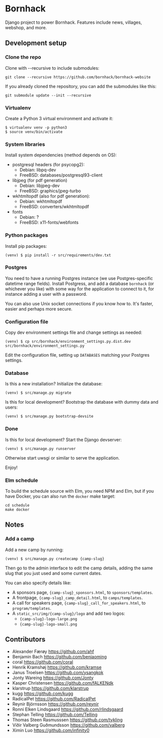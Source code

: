 # Bornhack

Django project to power Bornhack. Features include news, villages, webshop, and more.

## Development setup

### Clone the repo
Clone with --recursive to include submodules:

    git clone --recursive https://github.com/bornhack/bornhack-website

If you already cloned the repository, you can add the submodules like this:

    git submodule update --init --recursive

### Virtualenv
Create a Python 3 virtual environment and activate it:
```
$ virtualenv venv -p python3
$ source venv/bin/activate
```

### System libraries
Install system dependencies (method depends on OS):
- postgresql headers (for psycopg2):
  - Debian: libpq-dev
  - FreeBSD: databases/postgresql93-client
- libjpeg (for pdf generation)
  - Debian: libjpeg-dev
  - FreeBSD: graphics/jpeg-turbo
- wkhtmltopdf (also for pdf generation):
  - Debian: wkhtmltopdf
  - FreeBSD: converters/wkhtmltopdf
- fonts
  - Debian: ?
  - FreeBSD: x11-fonts/webfonts

### Python packages
Install pip packages:
```
(venv) $ pip install -r src/requirements/dev.txt
```

### Postgres

You need to have a running Postgres instance (we use Postgres-specific datetime range fields). Install Postgress, and add a database `bornhack` (or whichever you like) with some way for the application to connect to it, for instance adding a user with a password.

You can also use Unix socket connections if you know how to. It's faster, easier and perhaps more secure.

### Configuration file

Copy dev environment settings file and change settings as needed:

```
(venv) $ cp src/bornhack/environment_settings.py.dist.dev src/bornhack/environment_settings.py
```

Edit the configuration file, setting up `DATABASES` matching your Postgres settings.

### Database
Is this a new installation? Initialize the database:

```
(venv) $ src/manage.py migrate
```

Is this for local development? Bootstrap the database with dummy data and users:

```
(venv) $ src/manage.py bootstrap-devsite
```


### Done
Is this for local development? Start the Django devserver:
```
(venv) $ src/manage.py runserver
```

Otherwise start uwsgi or similar to serve the application.

Enjoy!

### Elm schedule

To build the schedule source with Elm, you need NPM and Elm, but if you have Docker, you can also run the `docker` make target:

```
cd schedule
make docker
```

## Notes

### Add a camp

Add a new camp by running:

```
(venv) $ src/manage.py createcamp {camp-slug}
```

Then go to the admin interface to edit the camp details, adding the same slug
that you just used and some current dates.

You can also specify details like:

* A sponsors page, `{camp-slug}_sponsors.html`, to `sponsors/templates`.
* A frontpage, `{camp-slug}_camp_detail.html`, to `camps/templates`.
* A call for speakers page, `{camp-slug}_call_for_speakers.html`, to `program/templates`.
* A `static_src/img/{camp-slug}/logo` and add two logos:
    * `{camp-slug}-logo-large.png`
    * `{camp-slug}-logo-small.png`

## Contributors
* Alexander Færøy https://github.com/ahf
* Benjamin Bach https://github.com/benjaoming
* coral https://github.com/coral
* Henrik Kramshøj https://github.com/kramse
* Janus Troelsen https://github.com/ysangkok
* Jonty Wareing https://github.com/Jonty
* Kasper Christensen https://github.com/fALKENdk
* klarstrup https://github.com/klarstrup
* kugg https://github.com/kugg
* RadicalPet https://github.com/RadicalPet
* Reynir Björnsson https://github.com/reynir
* Ronni Elken Lindsgaard https://github.com/rlindsgaard
* Stephan Telling https://github.com/Telling
* Thomas Steen Rasmusssen https://github.com/tykling
* Víðir Valberg Guðmundsson https://github.com/valberg
* Ximin Luo https://github.com/infinity0
